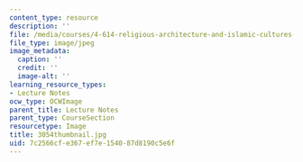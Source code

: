```yaml
---
content_type: resource
description: ''
file: /media/courses/4-614-religious-architecture-and-islamic-cultures-fall-2002/7c2566cfe367ef7e154087d8190c5e6f_3054thumbnail.jpg
file_type: image/jpeg
image_metadata:
  caption: ''
  credit: ''
  image-alt: ''
learning_resource_types:
- Lecture Notes
ocw_type: OCWImage
parent_title: Lecture Notes
parent_type: CourseSection
resourcetype: Image
title: 3054thumbnail.jpg
uid: 7c2566cf-e367-ef7e-1540-87d8190c5e6f
---
```


